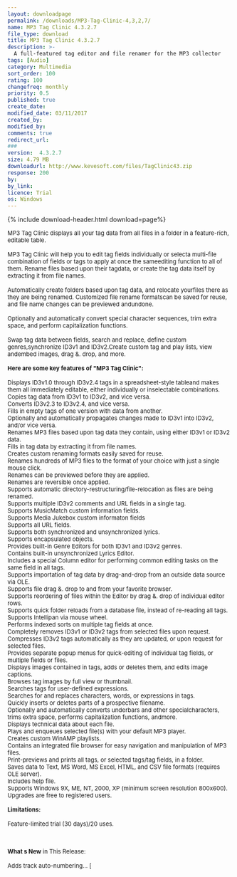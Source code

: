 ```yaml
---
layout: downloadpage
permalink: /downloads/MP3-Tag-Clinic-4,3,2,7/
name: MP3 Tag Clinic 4.3.2.7
file_type: download
title: MP3 Tag Clinic 4.3.2.7
description: >-
  A full-featured tag editor and file renamer for the MP3 collector
tags: [Audio]
category: Multimedia
sort_order: 100
rating: 100
changefreq: monthly
priority: 0.5
published: true
create_date: 
modified_date: 03/11/2017
created_by: 
modified_by: 
comments: true
redirect_url: 
### 
version:  4.3.2.7
size: 4.79 MB
downloadurl: http://www.kevesoft.com/files/TagClinic43.zip
response: 200
by: 
by_link: 
licence: Trial 
os: Windows
---
```


{% include download-header.html download=page%}

<p style="fix-download-text !important">
<p><font size="2"><p>MP3 Tag Clinic displays all your tag data from all files in a folder in a feature-rich, editable table. <br />
<br />
MP3 Tag Clinic will help you to edit tag fields individually or selecta multi-file combination of fields or tags to apply at once the sameediting function to all of them. Rename files based upon their tagdata, or create the tag data itself by extracting it from file names. <br />
<br />
Automatically create folders based upon tag data, and relocate yourfiles there as they are being renamed. Customized file rename formatscan be saved for reuse, and file name changes can be previewed andundone. <br />
<br />
Optionally and automatically convert special character sequences, trim extra space, and perform capitalization functions.<br />
<br />
Swap tag data between fields, search and replace, define custom genres,synchronize ID3v1 and ID3v2.Create custom tag and play lists, view andembed images, drag &amp;. drop, and more.<br />
<br />
<span><strong>Here are some key features of "MP3 Tag Clinic":</strong></span><br />
<br />
Displays ID3v1.0 through ID3v2.4 tags in a spreadsheet-style tableand makes them all immediately editable, either individually or inselectable combinations. <br />
Copies tag data from ID3v1 to ID3v2, and vice versa. <br />
Converts ID3v2.3 to ID3v2.4, and vice versa. <br />
Fills in empty tags of one version with data from another. <br />
Optionally and automatically propagates changes made to ID3v1 into ID3v2, and/or vice versa. <br />
Renames MP3 files based upon tag data they contain, using either ID3v1 or ID3v2 data. <br />
Fills in tag data by extracting it from file names. <br />
Creates custom renaming formats easily saved for reuse. <br />
Renames hundreds of MP3 files to the format of your choice with just a single mouse click. <br />
Renames can be previewed before they are applied. <br />
Renames are reversible once applied. <br />
Supports automatic directory-restructuring/file-relocation as files are being renamed. <br />
Supports multiple ID3v2 comments and URL fields in a single tag. <br />
Supports MusicMatch custom information fields. <br />
Supports Media Jukebox custom informaton fields <br />
Supports all URL fields. <br />
Supports both synchronized and unsynchronized lyrics. <br />
Supports encapsulated objects. <br />
Provides built-in Genre Editors for both ID3v1 and ID3v2 genres. <br />
Contains built-in unsynchronized Lyrics Editor. <br />
Includes a special Column editor for performing common editing tasks on the same field in all tags. <br />
Supports importation of tag data by drag-and-drop from an outside data source via OLE. <br />
Supports file drag &amp;. drop to and from your favorite browser. <br />
Supports reordering of files within the Editor by drag &amp;. drop of individual editor rows. <br />
Supports quick folder reloads from a database file, instead of re-reading all tags. <br />
Supports Intellipan via mouse wheel. <br />
Performs indexed sorts on multiple tag fields at once. <br />
Completely removes ID3v1 or ID3v2 tags from selected files upon request. <br />
Compresses ID3v2 tags automatically as they are updated, or upon request for selected files. <br />
Provides separate popup menus for quick-editing of individual tag fields, or multiple fields or files. <br />
Displays images contained in tags, adds or deletes them, and edits image captions. <br />
Browses tag images by full view or thumbnail. <br />
Searches tags for user-defined expressions. <br />
Searches for and replaces characters, words, or expressions in tags. <br />
Quickly inserts or deletes parts of a prospective filename. <br />
Optionally and automatically converts underbars and other specialcharacters, trims extra space, performs capitalization functions, andmore. <br />
Displays technical data about each file. <br />
Plays and enqueues selected file(s) with your default MP3 player. <br />
Creates custom WinAMP playlists. <br />
Contains an integrated file browser for easy navigation and manipulation of MP3 files. <br />
Print-previews and prints all tags, or selected tags/tag fields, in a folder. <br />
Saves data to Text, MS Word, MS Excel, HTML, and CSV file formats (requires OLE server). <br />
Includes help file. <br />
Supports Windows 9X, ME, NT, 2000, XP (minimum screen resolution 800x600). <br />
Upgrades are free to registered users.<br />
<br />
<span><strong>Limitations:</strong></span><br />
<br />
Feature-limited trial (30 days)/20 uses. </p>
<div class="celltext_big"><br />
<br />
<strong>What s New</strong> in This Release:<br />
<br />
Adds track auto-numbering... [</div></p></p>
